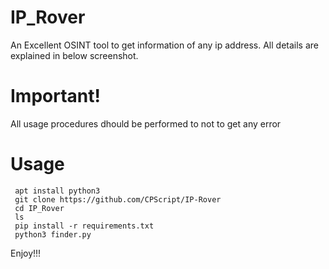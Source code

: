 # IP_Rover
An Excellent OSINT tool to get information of any ip address. All details are explained in below screenshot.

# Important!

All usage procedures dhould be performed to not to get any error

# Usage
     apt install python3
     git clone https://github.com/CPScript/IP-Rover
     cd IP_Rover
     ls
     pip install -r requirements.txt
     python3 finder.py

Enjoy!!!
